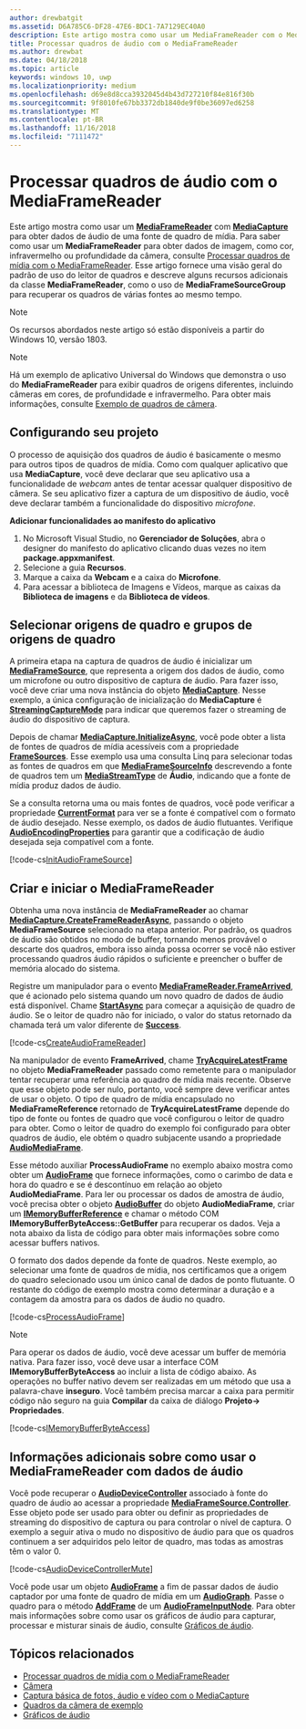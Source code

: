 ```yaml
---
author: drewbatgit
ms.assetid: D6A785C6-DF28-47E6-BDC1-7A7129EC40A0
description: Este artigo mostra como usar um MediaFrameReader com o MediaCapture para obter AudioFrames contendo dados de áudio de uma fonte de captura.
title: Processar quadros de áudio com o MediaFrameReader
ms.author: drewbat
ms.date: 04/18/2018
ms.topic: article
keywords: windows 10, uwp
ms.localizationpriority: medium
ms.openlocfilehash: d69e8d8cca3932045d4b43d727210f84e816f30b
ms.sourcegitcommit: 9f8010fe67bb3372db1840de9f0be36097ed6258
ms.translationtype: MT
ms.contentlocale: pt-BR
ms.lasthandoff: 11/16/2018
ms.locfileid: "7111472"
---
```

# <a name="process-audio-frames-with-mediaframereader"></a>Processar quadros de áudio com o MediaFrameReader

Este artigo mostra como usar um [**MediaFrameReader**](https://msdn.microsoft.com/library/windows/apps/Windows.Media.Capture.Frames.MediaFrameReader) com [**MediaCapture**](https://msdn.microsoft.com/library/windows/apps/Windows.Media.Capture.MediaCapture) para obter dados de áudio de uma fonte de quadro de mídia. Para saber como usar um **MediaFrameReader** para obter dados de imagem, como cor, infravermelho ou profundidade da câmera, consulte [Processar quadros de mídia com o MediaFrameReader](process-media-frames-with-mediaframereader.md). Esse artigo fornece uma visão geral do padrão de uso do leitor de quadros e descreve alguns recursos adicionais da classe **MediaFrameReader**, como o uso de **MediaFrameSourceGroup** para recuperar os quadros de várias fontes ao mesmo tempo. 

> [!NOTE] 
> Os recursos abordados neste artigo só estão disponíveis a partir do Windows 10, versão 1803.

> [!NOTE] 
> Há um exemplo de aplicativo Universal do Windows que demonstra o uso do **MediaFrameReader** para exibir quadros de origens diferentes, incluindo câmeras em cores, de profundidade e infravermelho. Para obter mais informações, consulte [Exemplo de quadros de câmera](http://go.microsoft.com/fwlink/?LinkId=823230).

## <a name="setting-up-your-project"></a>Configurando seu projeto
O processo de aquisição dos quadros de áudio é basicamente o mesmo para outros tipos de quadros de mídia. Como com qualquer aplicativo que usa **MediaCapture**, você deve declarar que seu aplicativo usa a funcionalidade de *webcam* antes de tentar acessar qualquer dispositivo de câmera. Se seu aplicativo fizer a captura de um dispositivo de áudio, você deve declarar também a funcionalidade do dispositivo *microfone*. 

**Adicionar funcionalidades ao manifesto do aplicativo**

1.  No Microsoft Visual Studio, no **Gerenciador de Soluções**, abra o designer do manifesto do aplicativo clicando duas vezes no item **package.appxmanifest**.
2.  Selecione a guia **Recursos**.
3.  Marque a caixa da **Webcam** e a caixa do **Microfone**.
4.  Para acessar a biblioteca de Imagens e Vídeos, marque as caixas da **Biblioteca de imagens** e da **Biblioteca de vídeos**.



## <a name="select-frame-sources-and-frame-source-groups"></a>Selecionar origens de quadro e grupos de origens de quadro

A primeira etapa na captura de quadros de áudio é inicializar um [**MediaFrameSource**](https://msdn.microsoft.com/library/windows/apps/Windows.Media.Capture.Frames.MediaFrameSource), que representa a origem dos dados de áudio, como um microfone ou outro dispositivo de captura de áudio. Para fazer isso, você deve criar uma nova instância do objeto [**MediaCapture**](https://msdn.microsoft.com/library/windows/apps/Windows.Media.Capture.MediaCapture). Nesse exemplo, a única configuração de inicialização do **MediaCapture** é [**StreamingCaptureMode**](https://docs.microsoft.com/uwp/api/windows.media.capture.mediacaptureinitializationsettings.streamingcapturemode) para indicar que queremos fazer o streaming de áudio do dispositivo de captura. 

Depois de chamar [**MediaCapture.InitializeAsync**](https://docs.microsoft.com/uwp/api/windows.media.capture.mediacapture.initializeasync), você pode obter a lista de fontes de quadros de mídia acessíveis com a propriedade [**FrameSources**](https://docs.microsoft.com/uwp/api/windows.media.capture.mediacapture.framesources). Esse exemplo usa uma consulta Linq para selecionar todas as fontes de quadros em que [**MediaFrameSourceInfo**](https://docs.microsoft.com/uwp/api/windows.media.capture.frames.mediaframesourceinfo) descrevendo a fonte de quadros tem um  [**MediaStreamType**](https://docs.microsoft.com/uwp/api/windows.media.capture.frames.mediaframesourceinfo.mediastreamtype) de **Áudio**, indicando que a fonte de mídia produz dados de áudio.

Se a consulta retorna uma ou mais fontes de quadros, você pode verificar a propriedade [**CurrentFormat**](https://docs.microsoft.com/uwp/api/windows.media.capture.frames.mediaframesource.currentformat) para ver se a fonte é compatível com o formato de áudio desejado. Nesse exemplo, os dados de áudio flutuantes. Verifique [**AudioEncodingProperties**](https://docs.microsoft.com/uwp/api/windows.media.capture.frames.mediaframeformat.audioencodingproperties) para garantir que a codificação de áudio desejada seja compatível com a fonte.

[!code-cs[InitAudioFrameSource](./code/Frames_Win10/Frames_Win10/MainPage.xaml.cs#SnippetInitAudioFrameSource)]

## <a name="create-and-start-the-mediaframereader"></a>Criar e iniciar o MediaFrameReader

Obtenha uma nova instância de **MediaFrameReader** ao chamar [**MediaCapture.CreateFrameReaderAsync**](https://docs.microsoft.com/uwp/api/windows.media.capture.mediacapture.createframereaderasync#Windows_Media_Capture_MediaCapture_CreateFrameReaderAsync_Windows_Media_Capture_Frames_MediaFrameSource_), passando o objeto **MediaFrameSource** selecionado na etapa anterior. Por padrão, os quadros de áudio são obtidos no modo de buffer, tornando menos provável o descarte dos quadros, embora isso ainda possa ocorrer se você não estiver processando quadros áudio rápidos o suficiente e preencher o buffer de memória alocado do sistema.

Registre um manipulador para o evento [**MediaFrameReader.FrameArrived**](*https://docs.microsoft.com/uwp/api/windows.media.capture.frames.mediaframereader.framearrived), que é acionado pelo sistema quando um novo quadro de dados de áudio está disponível. Chame [**StartAsync**](https://docs.microsoft.com/uwp/api/windows.media.capture.frames.mediaframereader.startasync) para começar a aquisição de quadro de áudio. Se o leitor de quadro não for iniciado, o valor do status retornado da chamada terá um valor diferente de [**Success**](https://docs.microsoft.com/uwp/api/windows.media.capture.frames.mediaframereaderstartstatus).

[!code-cs[CreateAudioFrameReader](./code/Frames_Win10/Frames_Win10/MainPage.xaml.cs#SnippetCreateAudioFrameReader)]

Na manipulador de evento **FrameArrived**, chame [**TryAcquireLatestFrame**](https://docs.microsoft.com/uwp/api/windows.media.capture.frames.mediaframereader.tryacquirelatestframe) no objeto **MediaFrameReader** passado como remetente para o manipulador tentar recuperar uma referência ao quadro de mídia mais recente. Observe que esse objeto pode ser nulo, portanto, você sempre deve verificar antes de usar o objeto. O tipo de quadro de mídia encapsulado no **MediaFrameReference** retornado de **TryAcquireLatestFrame** depende do tipo de fonte ou fontes de quadro que você configurou o leitor de quadro para obter. Como o leitor de quadro do exemplo foi configurado para obter quadros de áudio, ele obtém o quadro subjacente usando a propriedade [**AudioMediaFrame**](https://docs.microsoft.com/uwp/api/windows.media.capture.frames.mediaframereference.audiomediaframe). 

Esse método auxiliar **ProcessAudioFrame** no exemplo abaixo mostra como obter um [**AudioFrame**](https://docs.microsoft.com/uwp/api/windows.media.audioframe) que fornece informações, como o carimbo de data e hora do quadro e se é descontínuo em relação ao objeto **AudioMediaFrame**. Para ler ou processar os dados de amostra de áudio, você precisa obter o objeto [**AudioBuffer**](https://docs.microsoft.com/uwp/api/windows.media.audiobuffer) do objeto **AudioMediaFrame**, criar um [**IMemoryBufferReference**](https://docs.microsoft.com/uwp/api/windows.foundation.imemorybufferreference) e chamar o método COM **IMemoryBufferByteAccess::GetBuffer** para recuperar os dados. Veja a nota abaixo da lista de código para obter mais informações sobre como acessar buffers nativos.

O formato dos dados depende da fonte de quadros. Neste exemplo, ao selecionar uma fonte de quadros de mídia, nos certificamos que a origem do quadro selecionado usou um único canal de dados de ponto flutuante. O restante do código de exemplo mostra como determinar a duração e a contagem da amostra para os dados de áudio no quadro.  

[!code-cs[ProcessAudioFrame](./code/Frames_Win10/Frames_Win10/MainPage.xaml.cs#SnippetProcessAudioFrame)]

> [!NOTE] 
> Para operar os dados de áudio, você deve acessar um buffer de memória nativa. Para fazer isso, você deve usar a interface COM **IMemoryBufferByteAccess** ao incluir a lista de código abaixo. As operações no buffer nativo devem ser realizadas em um método que usa a palavra-chave **inseguro**. Você também precisa marcar a caixa para permitir código não seguro na guia **Compilar** da caixa de diálogo **Projeto-> Propriedades**.

[!code-cs[IMemoryBufferByteAccess](./code/Frames_Win10/Frames_Win10/FrameRenderer.cs#SnippetIMemoryBufferByteAccess)]

## <a name="additional-information-on-using-mediaframereader-with-audio-data"></a>Informações adicionais sobre como usar o MediaFrameReader com dados de áudio

Você pode recuperar o [**AudioDeviceController**](https://docs.microsoft.com/uwp/api/Windows.Media.Devices.AudioDeviceController) associado à fonte do quadro de áudio ao acessar a propriedade [**MediaFrameSource.Controller**](https://docs.microsoft.com/uwp/api/windows.media.capture.frames.mediaframesource.controller). Esse objeto pode ser usado para obter ou definir as propriedades de streaming do dispositivo de captura ou para controlar o nível de captura. O exemplo a seguir ativa o mudo no dispositivo de áudio  para que os quadros continuem a ser adquiridos pelo leitor de quadro, mas todas as amostras têm o valor 0.

[!code-cs[AudioDeviceControllerMute](./code/Frames_Win10/Frames_Win10/MainPage.xaml.cs#SnippetAudioDeviceControllerMute)]

Você pode usar um objeto [**AudioFrame**](https://docs.microsoft.com/uwp/api/windows.media.audioframe) a fim de passar dados de áudio captador por uma fonte de quadro de mídia em um [**AudioGraph**](https://docs.microsoft.com/uwp/api/windows.media.audio.audiograph). Passe o quadro para o método [**AddFrame**](https://docs.microsoft.com/uwp/api/windows.media.audio.audioframeinputnode.addframe) de um [**AudioFrameInputNode**](https://docs.microsoft.com/en-us/uwp/api/windows.media.audio.audioframeinputnode). Para obter mais informações sobre como usar os gráficos de áudio para capturar, processar e misturar sinais de áudio, consulte [Gráficos de áudio](audio-graphs.md).

## <a name="related-topics"></a>Tópicos relacionados

* [Processar quadros de mídia com o MediaFrameReader](process-media-frames-with-mediaframereader.md)
* [Câmera](camera.md)
* [Captura básica de fotos, áudio e vídeo com o MediaCapture](basic-photo-video-and-audio-capture-with-MediaCapture.md)
* [Quadros da câmera de exemplo](http://go.microsoft.com/fwlink/?LinkId=823230)
* [Gráficos de áudio](audio-graphs.md)
 






